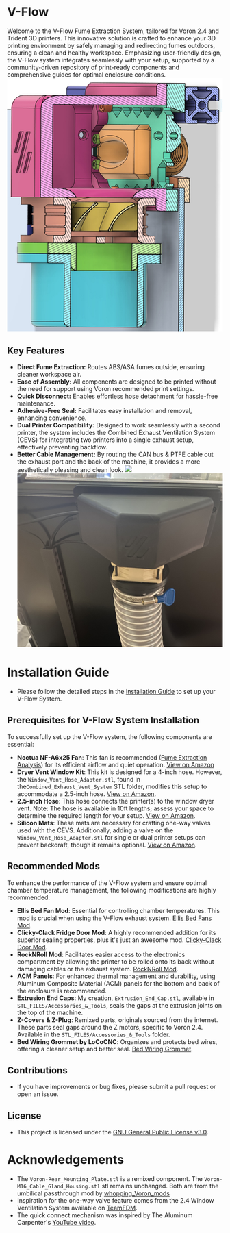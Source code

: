 # V-Flow
Welcome to the V-Flow Fume Extraction System, tailored for Voron 2.4 and Trident 3D printers. This innovative solution is crafted to enhance your 3D printing environment by safely managing and redirecting fumes outdoors, ensuring a clean and healthy workspace. Emphasizing user-friendly design, the V-Flow system integrates seamlessly with your setup, supported by a community-driven repository of print-ready components and comprehensive guides for optimal enclosure conditions.
![](Reference_Images/V-Flow_Cross_Section_View.jpg)

## Key Features
- **Direct Fume Extraction:** Routes ABS/ASA fumes outside, ensuring cleaner workspace air.
- **Ease of Assembly:** All components are designed to be printed without the need for support using Voron recommended print settings.
- **Quick Disconnect:** Enables effortless hose detachment for hassle-free maintenance.
- **Adhesive-Free Seal:** Facilitates easy installation and removal, enhancing convenience.
- **Dual Printer Compatibility:** Designed to work seamlessly with a second printer, the system includes the Combined Exhaust Ventilation System (CEVS) for integrating two printers into a single exhaust setup, effectively preventing backflow.
- **Better Cable Management:** By routing the CAN bus & PTFE cable out the exhaust port and the back of the machine, it provides a more aesthetically pleasing and clean look.
![](Reference_Images/Completed_Front_Example_Photo.jpg)
![](Reference_Images/Completed_Example_Photo.jpg)


# Installation Guide
  - Please follow the detailed steps in the [Installation Guide](Installation_Guide.md) to set up your V-Flow System.


## Prerequisites for V-Flow System Installation
To successfully set up the V-Flow system, the following components are essential:
- **Noctua NF-A6x25 Fan**: This fan is recommended ([Fume Extraction Analysis](Noctua-NF-A6x25-Fume_Extraction_Analysis.md)) for its efficient airflow and quiet operation. [View on Amazon](https://www.amazon.com/dp/B01K4HRLRI?psc=1&ref=ppx_yo2ov_dt_b_product_details)
- **Dryer Vent Window Kit**: This kit is designed for a 4-inch hose. However, the `Window_Vent_Hose_Adapter.stl`, found in the`Combined_Exhaust_Vent_System` STL folder, modifies this setup to accommodate a 2.5-inch hose. [View on Amazon](https://www.amazon.com/gp/product/B0BXWH53M4/ref=ppx_yo_dt_b_search_asin_title?ie=UTF8&psc=1).
- **2.5-inch Hose**: This hose connects the printer(s) to the window dryer vent. Note: The hose is available in 10ft lengths; assess your space to determine the required length for your setup. [View on Amazon](https://www.amazon.com/gp/product/B0C85G8P2R/ref=ppx_yo_dt_b_search_asin_title?ie=UTF8&psc=1).
- **Silicon Mats**: These mats are necessary for crafting one-way valves used with the CEVS. Additionally, adding a valve on the `Window_Vent_Hose_Adapter.stl` for single or dual printer setups can prevent backdraft, though it remains optional. [View on Amazon](https://www.amazon.com/gp/product/B083TKTJS5/ref=ppx_yo_dt_b_search_asin_title?ie=UTF8&psc=1).


## Recommended Mods
To enhance the performance of the V-Flow system and ensure optimal chamber temperature management, the following modifications are highly recommended:
- **Ellis Bed Fan Mod**: Essential for controlling chamber temperatures. This mod is crucial when using the V-Flow exhaust system. [Ellis Bed Fans Mod](https://github.com/VoronDesign/VoronUsers/tree/master/printer_mods/Ellis/Bed_Fans).
- **Clicky-Clack Fridge Door Mod**: A highly recommended addition for its superior sealing properties, plus it's just an awesome mod. [Clicky-Clack Door Mod](https://github.com/tanaes/whopping_Voron_mods/tree/main/clickyclacky_door).
- **RockNRoll Mod**: Facilitates easier access to the electronics compartment by allowing the printer to be rolled onto its back without damaging cables or the exhaust system. [RockNRoll Mod](https://mods.vorondesign.com/detail/tiIhFDTh9tHJY0JNJK9A).
- **ACM Panels**: For enhanced thermal management and durability, using Aluminum Composite Material (ACM) panels for the bottom and back of the enclosure is recommended.
- **Extrusion End Caps**: My creation, `Extrusion_End_Cap.stl`, available in `STL_FILES/Accessories_&_Tools`, seals the gaps at the extrusion joints on the top of the machine.
- **Z-Covers & Z-Plug**: Remixed parts, originals sourced from the internet. These parts seal gaps around the Z motors, specific to Voron 2.4. Available in the `STL_FILES/Accessories_&_Tools` folder.
- **Bed Wiring Grommet by LoCoCNC**: Organizes and protects bed wires, offering a cleaner setup and better seal. [Bed Wiring Grommet](https://mods.vorondesign.com/detail/PNilw0WXR7Qmhquj749iFg).


## Contributions
  - If you have improvements or bug fixes, please submit a pull request or open an issue.


## License
  - This project is licensed under the [GNU General Public License v3.0](LICENSE).


# Acknowledgements
- The `Voron-Rear_Mounting_Plate.stl` is a remixed component. The `Voron-M16_Cable_Gland_Housing.stl` stl remains unchanged. Both are from the umbilical passthrough mod by [whopping_Voron_mods](https://github.com/tanaes/whopping_Voron_mods/tree/main/umbilical_passthrough)
- Inspiration for the one-way valve feature comes from the 2.4 Window Ventilation System available on [TeamFDM](https://www.teamfdm.com/files/file/463-24-window-ventilation-system/).
- The quick connect mechanism was inspired by The Aluminum Carpenter's [YouTube video](https://www.youtube.com/watch?v=LfHVOZGakTQ).


